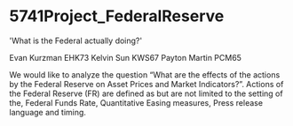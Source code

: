 # 5741Project_FederalReserve
'What is the Federal actually doing?'


Evan Kurzman EHK73
Kelvin Sun KWS67
Payton Martin PCM65

We would like to analyze the question “What are the effects of the actions by the Federal Reserve on Asset Prices and Market Indicators?”.
Actions of the Federal Reserve (FR) are defined as but are not limited to the setting of the, Federal Funds Rate, Quantitative Easing measures, Press release language and timing.

